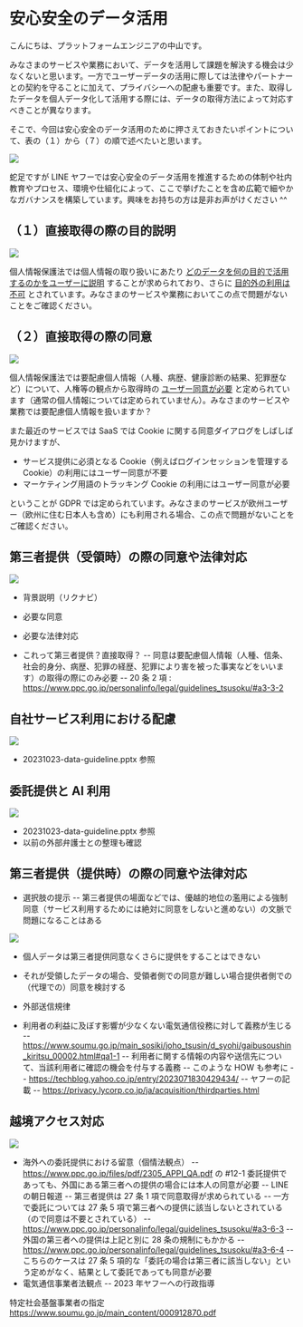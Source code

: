 # 安心安全のデータ活用

こんにちは、プラットフォームエンジニアの中山です。

みなさまのサービスや業務において、データを活用して課題を解決する機会は少なくないと思います。一方でユーザーデータの活用に際しては法律やパートナーとの契約を守ることに加えて、プライバシーへの配慮も重要です。また、取得したデータを個人データ化して活用する際には、データの取得方法によって対応すべきことが異なります。

そこで、今回は安心安全のデータ活用のために押さえておきたいポイントについて、表の（１）から（７）の順で述べたいと思います。

<img src='https://raw.githubusercontent.com/nakayama-kazuki/202x/main/data-gudeline/i0.png' />

蛇足ですが LINE ヤフーでは安心安全のデータ活用を推進するための体制や社内教育やプロセス、環境や仕組化によって、ここで挙げたことを含め広範で細やかなガバナンスを構築しています。興味をお持ちの方は是非お声がけください ^^

## （１）直接取得の際の目的説明

<img src='https://raw.githubusercontent.com/nakayama-kazuki/202x/main/data-gudeline/i1.png' />

個人情報保護法では個人情報の取り扱いにあたり [どのデータを何の目的で活用するのかをユーザーに説明](https://www.ppc.go.jp/personalinfo/legal/guidelines_tsusoku/#a3-1-1) することが求められており、さらに [目的外の利用は不可](https://www.ppc.go.jp/personalinfo/legal/guidelines_tsusoku/#a3-1-3) とされています。みなさまのサービスや業務においてこの点で問題がないことをご確認ください。

## （２）直接取得の際の同意

<img src='https://raw.githubusercontent.com/nakayama-kazuki/202x/main/data-gudeline/i2.png' />

個人情報保護法では要配慮個人情報（人種、病歴、健康診断の結果、犯罪歴など）について、人権等の観点から取得時の [ユーザー同意が必要](https://www.ppc.go.jp/personalinfo/legal/guidelines_tsusoku/#a3-3-2) と定められています（通常の個人情報については定められていません）。みなさまのサービスや業務では要配慮個人情報を扱いますか？

また最近のサービスでは SaaS では Cookie に関する同意ダイアログをしばしば見かけますが、

- サービス提供に必須となる Cookie（例えばログインセッションを管理する Cookie）の利用にはユーザー同意が不要
- マーケティング用語のトラッキング Cookie の利用にはユーザー同意が必要

ということが GDPR では定められています。みなさまのサービスが欧州ユーザー（欧州に住む日本人も含め）にも利用される場合、この点で問題がないことをご確認ください。

## 第三者提供（受領時）の際の同意や法律対応

<img src='https://raw.githubusercontent.com/nakayama-kazuki/202x/main/data-gudeline/i3.png' />

- 背景説明（リクナビ）
- 必要な同意
- 必要な法律対応

- これって第三者提供？直接取得？
-- 同意は要配慮個人情報（人種、信条、社会的身分、病歴、犯罪の経歴、犯罪により害を被った事実などをいいます）の取得の際にのみ必要
-- 20 条 2 項 : https://www.ppc.go.jp/personalinfo/legal/guidelines_tsusoku/#a3-3-2

## 自社サービス利用における配慮

<img src='https://raw.githubusercontent.com/nakayama-kazuki/202x/main/data-gudeline/i4.png' />

- 20231023-data-guideline.pptx 参照

## 委託提供と AI 利用

<img src='https://raw.githubusercontent.com/nakayama-kazuki/202x/main/data-gudeline/i5.png' />

- 20231023-data-guideline.pptx 参照
- 以前の外部弁護士との整理も確認

## 第三者提供（提供時）の際の同意や法律対応


- 選択肢の提示
-- 第三者提供の場面などでは、優越的地位の濫用による強制同意（サービス利用するためには絶対に同意をしないと進めない）の文脈で問題になることはある


<img src='https://raw.githubusercontent.com/nakayama-kazuki/202x/main/data-gudeline/i6.png' />

- 個人データは第三者提供同意なくさらに提供をすることはできない
- それが受領したデータの場合、受領者側での同意が難しい場合提供者側での（代理での）同意を検討する

- 外部送信規律
- 利用者の利益に及ぼす影響が少なくない電気通信役務に対して義務が生じる
-- https://www.soumu.go.jp/main_sosiki/joho_tsusin/d_syohi/gaibusoushin_kiritsu_00002.html#qa1-1
-- 利用者に関する情報の内容や送信先について、当該利用者に確認の機会を付与する義務
-- このような HOW も参考に
-- https://techblog.yahoo.co.jp/entry/2023071830429434/
-- ヤフーの記載
-- https://privacy.lycorp.co.jp/ja/acquisition/thirdparties.html

## 越境アクセス対応

<img src='https://raw.githubusercontent.com/nakayama-kazuki/202x/main/data-gudeline/i7.png' />

- 海外への委託提供における留意（個情法観点）
-- https://www.ppc.go.jp/files/pdf/2305_APPI_QA.pdf の #12-1 委託提供であっても、外国にある第三者への提供の場合には本人の同意が必要
-- LINE の朝日報道
-- 第三者提供は 27 条 1 項で同意取得が求められている
-- 一方で委託については 27 条 5 項で第三者への提供に該当しないとされている（ので同意は不要とされている）
-- https://www.ppc.go.jp/personalinfo/legal/guidelines_tsusoku/#a3-6-3
-- 外国の第三者への提供は上記と別に 28 条の規制にもかかる
-- https://www.ppc.go.jp/personalinfo/legal/guidelines_tsusoku/#a3-6-4
-- こちらのケースは 27 条 5 項的な「委託の場合は第三者に該当しない」という定めがなく、結果として委託であっても同意が必要
- 電気通信事業者法観点
-- 2023 年ヤフーへの行政指導

特定社会基盤事業者の指定
https://www.soumu.go.jp/main_content/000912870.pdf


